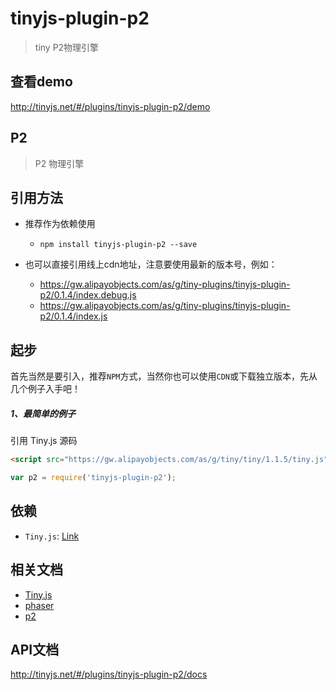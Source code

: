 # tinyjs-plugin-p2

> tiny P2物理引擎

## 查看demo

http://tinyjs.net/#/plugins/tinyjs-plugin-p2/demo

## P2
> P2 物理引擎

## 引用方法

- 推荐作为依赖使用

  - `npm install tinyjs-plugin-p2 --save`

- 也可以直接引用线上cdn地址，注意要使用最新的版本号，例如：

  - https://gw.alipayobjects.com/as/g/tiny-plugins/tinyjs-plugin-p2/0.1.4/index.debug.js
  - https://gw.alipayobjects.com/as/g/tiny-plugins/tinyjs-plugin-p2/0.1.4/index.js

## 起步
首先当然是要引入，推荐`NPM`方式，当然你也可以使用`CDN`或下载独立版本，先从几个例子入手吧！

##### 1、最简单的例子

引用 Tiny.js 源码
``` html
<script src="https://gw.alipayobjects.com/as/g/tiny/tiny/1.1.5/tiny.js"></script>
```
``` js
var p2 = require('tinyjs-plugin-p2');
```

## 依赖
- `Tiny.js`: [Link](http://tinyjs.net/#/docs/api)

## 相关文档
- [Tiny.js](http://tinyjs.net/#/docs/api)
- [phaser](https://github.com/photonstorm/phaser)
- [p2](https://github.com/schteppe/p2.js)

## API文档
http://tinyjs.net/#/plugins/tinyjs-plugin-p2/docs
